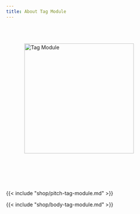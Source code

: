 ```yaml
---
title: About Tag Module
---
```


<style>
.module-pitch img {
    margin: 50px;
}
.module-pitch p {
    margin-top: 50px;
}
</style>

<div class="clearfix module-pitch">
<img class="pull-left" src="tag-module.png" alt="Tag Module" width="300">
<p>{{< include "shop/pitch-tag-module.md" >}}</p>
</div>

{{< include "shop/body-tag-module.md" >}}
